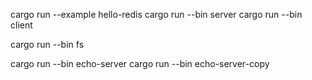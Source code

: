 cargo run --example hello-redis
cargo run --bin server
cargo run --bin client

cargo run --bin fs

cargo run --bin echo-server
cargo run --bin echo-server-copy

